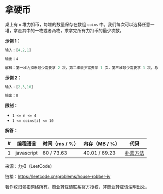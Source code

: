 # 拿硬币

桌上有 `n` 堆力扣币，每堆的数量保存在数组 `coins` 中。我们每次可以选择任意一堆，拿走其中的一枚或者两枚，求拿完所有力扣币的最少次数。

**示例 1：**

``` javascript
输入：[4,2,1]

输出：4

解释：第一堆力扣币最少需要拿 2 次，第二堆最少需要拿 1 次，第三堆最少需要拿 1 次，总共 4 次即可拿完。
```

**示例 2：**

``` javascript
输入：[2,3,10]

输出：8
```

**限制：**

- `1 <= n <= 4`
- `1 <= coins[i] <= 10`

**解答：**

**#**|**编程语言**|**时间（ms / %）**|**内存（MB / %）**|**代码**
--|--|--|--|--
1|javascript|60 / 73.63|40.01 / 69.23|[朴素方法](./javascript/ac_v1.js)

来源：力扣（LeetCode）

链接：https://leetcode.cn/problems/house-robber-iv

著作权归领扣网络所有。商业转载请联系官方授权，非商业转载请注明出处。
